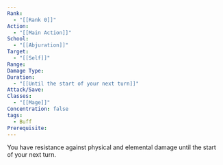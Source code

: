 ```yaml
---
Rank:
  - "[[Rank 0]]"
Action:
  - "[[Main Action]]"
School:
  - "[[Abjuration]]"
Target:
  - "[[Self]]"
Range: 
Damage Type: 
Duration:
  - "[[Until the start of your next turn]]"
Attack/Save: 
Classes:
  - "[[Mage]]"
Concentration: false
tags:
  - Buff
Prerequisite:
---
```

You have resistance against physical and elemental damage until the start of your next turn.